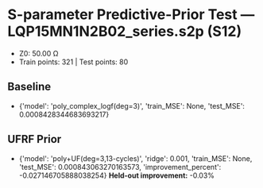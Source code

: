 # S-parameter Predictive-Prior Test — LQP15MN1N2B02_series.s2p (S12)
- Z0: 50.00 Ω
- Train points: 321  |  Test points: 80

## Baseline
- {'model': 'poly_complex_logf(deg=3)', 'train_MSE': None, 'test_MSE': 0.0008428344683693217}

## UFRF Prior
- {'model': 'poly+UF(deg=3,13-cycles)', 'ridge': 0.001, 'train_MSE': None, 'test_MSE': 0.000843063270163573, 'improvement_percent': -0.027146705888038254}
**Held-out improvement:** -0.03%